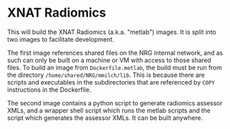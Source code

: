 # XNAT Radiomics

This will build the XNAT Radiomics (a.k.a. "metlab") images. It is split into two images to facilitate development.

The first image references shared files on the NRG internal network, and as such can only be built on a machine or VM with access to those shared files. To build an image from `Dockerfile.metlab`, the build must be run from the directory `/home/shared/NRG/mmilch/lib`. This is because there are scripts and executables in the subdirectories that are referenced by `COPY` instructions in the Dockerfile.

The second image contains a python script to generate radiomics assessor XMLs, and a wrapper shell script which runs the metlab scripts and the script which generates the assessor XMLs. It can be built anywhere.